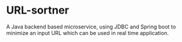 # URL-sortner
A Java backend based microservice, using JDBC and Spring boot to minimize an input URL which can be used in real time application.
